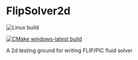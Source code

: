 # FlipSolver2d
![Linux build](https://github.com/ArtNlk/FlipSolver2d/actions/workflows/ubuntu-build.yml/badge.svg)

[![CMake windows-latest build](https://github.com/ArtNlk/FlipSolver2d/actions/workflows/windows-latest%20build.yml/badge.svg)](https://github.com/ArtNlk/FlipSolver2d/actions/workflows/windows-latest%20build.yml)

A 2d testing ground for writing FLIP/PIC fluid solver
